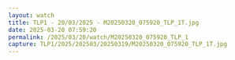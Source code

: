 ```yaml
---
layout: watch
title: TLP1 - 20/03/2025 - M20250320_075920_TLP_1T.jpg
date: 2025-03-20 07:59:20
permalink: /2025/03/20/watch/M20250320_075920_TLP_1
capture: TLP1/2025/202503/20250319/M20250320_075920_TLP_1T.jpg
---
```

